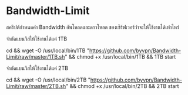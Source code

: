 # Bandwidth-Limit
สคริปต์กำหนดค่า Bandwidth อัพโหลดและดาวโหลด ของเซิร์ฟเวอร์ว่าจะให้ใช้งานได้เท่าไหร่

จำกัดแบนวิสให้ใช้งานได้แค่ 1TB

cd && wget -O /usr/local/bin/1TB "https://github.com/byvpn/Bandwidth-Limit/raw/master/1TB.sh" && chmod +x /usr/local/bin/1TB && 1TB start

จำกัดแบนวิสให้ใช้งานได้แค่ 2TB

cd && wget -O /usr/local/bin/2TB "https://github.com/byvpn/Bandwidth-Limit/raw/master/2TB.sh" && chmod +x /usr/local/bin/2TB && 2TB start

